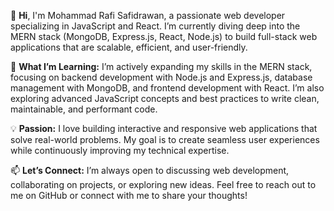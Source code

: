 👋 **Hi**, I'm Mohammad Rafi Safidrawan, a passionate web developer specializing in JavaScript and React. I’m currently diving deep into the MERN stack (MongoDB, Express.js, React, Node.js) to build full-stack web applications that are scalable, efficient, and user-friendly.

🌱 **What I’m Learning:**
I’m actively expanding my skills in the MERN stack, focusing on backend development with Node.js and Express.js, database management with MongoDB, and frontend development with React. I’m also exploring advanced JavaScript concepts and best practices to write clean, maintainable, and performant code.

💡 **Passion:**
I love building interactive and responsive web applications that solve real-world problems. My goal is to create seamless user experiences while continuously improving my technical expertise.

📫 **Let’s Connect:**
I’m always open to discussing web development, collaborating on projects, or exploring new ideas. Feel free to reach out to me on GitHub or connect with me to share your thoughts!
